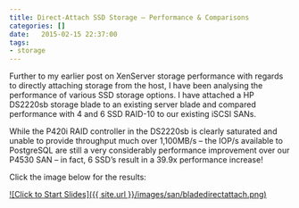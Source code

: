 ```yaml
---
title: Direct-Attach SSD Storage – Performance & Comparisons
categories: []
date:   2015-02-15 22:37:00
tags:
- storage
---
```


Further to my earlier post on XenServer storage performance with regards to directly attaching storage from the host, I have been analysing the performance of various SSD storage options.
I have attached a HP DS2220sb storage blade to an existing server blade and compared performance with 4 and 6 SSD RAID-10 to our existing iSCSI SANs.

While the P420i RAID controller in the DS2220sb is clearly saturated and unable to provide throughput much over 1,100MB/s – the IOP/s available to PostgreSQL are still a very considerably performance improvement over our P4530 SAN – in fact, 6 SSD’s result in a 39.9x performance increase!

Click the image below for the results:

[![Click to Start Slides]({{ site.url }}/images/san/bladedirectattach.png)](https://ixa.io/wp-content/uploads/2015/01/SSDvsSAN.pdf)